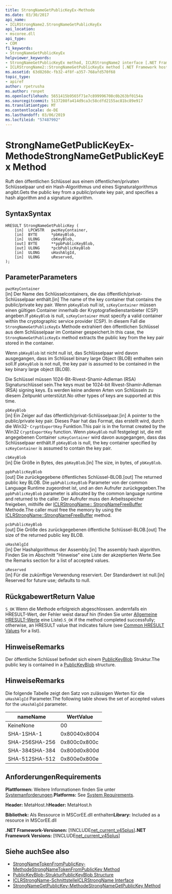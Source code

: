 ```yaml
---
title: StrongNameGetPublicKeyEx-Methode
ms.date: 03/30/2017
api_name:
- ICLRStrongName2.StrongNameGetPublicKeyEx
api_location:
- mscoree.dll
api_type:
- COM
f1_keywords:
- StrongNameGetPublicKeyEx
helpviewer_keywords:
- StrongNameGetPublicKeyEx method, ICLRStrongName2 interface [.NET Framework hosting]
- ICLRStrongName2::StrongNameGetPublicKeyEx method [.NET Framework hosting]
ms.assetid: 63d8260c-fb32-4f8f-a357-768afd570f68
topic_type:
- apiref
author: rpetrusha
ms.author: ronpet
ms.openlocfilehash: 5651415b9565f71e7c899996708c0b263bf0154a
ms.sourcegitcommit: 5137208fa414d9ca3c58cdfd2155ac81bc89e917
ms.translationtype: MT
ms.contentlocale: de-DE
ms.lasthandoff: 03/06/2019
ms.locfileid: "57487992"
---
```

# <a name="strongnamegetpublickeyex-method"></a><span data-ttu-id="75a19-102">StrongNameGetPublicKeyEx-Methode</span><span class="sxs-lookup"><span data-stu-id="75a19-102">StrongNameGetPublicKeyEx Method</span></span>
<span data-ttu-id="75a19-103">Ruft den öffentlichen Schlüssel aus einem öffentlichen/privaten Schlüsselpaar und ein Hash-Algorithmus und eines Signaturalgorithmus angibt.</span><span class="sxs-lookup"><span data-stu-id="75a19-103">Gets the public key from a public/private key pair, and specifies a hash algorithm and a signature algorithm.</span></span>  
  
## <a name="syntax"></a><span data-ttu-id="75a19-104">Syntax</span><span class="sxs-lookup"><span data-stu-id="75a19-104">Syntax</span></span>  
  
```  
HRESULT StrongNameGetPublicKey (   
    [in]  LPCWSTR   pwzKeyContainer,  
    [in]  BYTE      *pbKeyBlob,  
    [in]  ULONG     cbKeyBlob,  
    [out] BYTE      **ppbPublicKeyBlob,  
    [out] ULONG     *pcbPublicKeyBlob  
    [in]  ULONG     uHashAlgId,  
    [in]  ULONG     uReserved,  
);  
```  
  
## <a name="parameters"></a><span data-ttu-id="75a19-105">Parameter</span><span class="sxs-lookup"><span data-stu-id="75a19-105">Parameters</span></span>  
 `pwzKeyContainer`  
 <span data-ttu-id="75a19-106">[in] Der Name des Schlüsselcontainers, die das öffentlich/privat-Schlüsselpaar enthält.</span><span class="sxs-lookup"><span data-stu-id="75a19-106">[in] The name of the key container that contains the public/private key pair.</span></span> <span data-ttu-id="75a19-107">Wenn `pbKeyBlob` null ist, `szKeyContainer` müssen einen gültigen Container innerhalb der Kryptografiedienstanbieter (CSP) angeben.</span><span class="sxs-lookup"><span data-stu-id="75a19-107">If `pbKeyBlob` is null, `szKeyContainer` must specify a valid container within the cryptographic service provider (CSP).</span></span> <span data-ttu-id="75a19-108">In diesem Fall die `StrongNameGetPublicKeyEx` Methode extrahiert den öffentlichen Schlüssel aus dem Schlüsselpaar im Container gespeichert.</span><span class="sxs-lookup"><span data-stu-id="75a19-108">In this case, the `StrongNameGetPublicKeyEx` method extracts the public key from the key pair stored in the container.</span></span>  
  
 <span data-ttu-id="75a19-109">Wenn `pbKeyBlob` ist nicht null ist, das Schlüsselpaar wird davon ausgegangen, dass im Schlüssel binary large Object (BLOB) enthalten sein soll.</span><span class="sxs-lookup"><span data-stu-id="75a19-109">If `pbKeyBlob` is not null, the key pair is assumed to be contained in the key binary large object (BLOB).</span></span>  
  
 <span data-ttu-id="75a19-110">Die Schlüssel müssen 1024-Bit-Rivest-Shamir-Adleman (RSA) Signaturschlüssel sein.</span><span class="sxs-lookup"><span data-stu-id="75a19-110">The keys must be 1024-bit Rivest-Shamir-Adleman (RSA) signing keys.</span></span> <span data-ttu-id="75a19-111">Es werden keine anderen Arten von Schlüsseln zu diesem Zeitpunkt unterstützt.</span><span class="sxs-lookup"><span data-stu-id="75a19-111">No other types of keys are supported at this time.</span></span>  
  
 `pbKeyBlob`  
 <span data-ttu-id="75a19-112">[in] Ein Zeiger auf das öffentlich/privat-Schlüsselpaar.</span><span class="sxs-lookup"><span data-stu-id="75a19-112">[in] A pointer to the public/private key pair.</span></span> <span data-ttu-id="75a19-113">Dieses Paar hat das Format, das erstellt wird, durch die Win32- `CryptExportKey` Funktion.</span><span class="sxs-lookup"><span data-stu-id="75a19-113">This pair is in the format created by the Win32 `CryptExportKey` function.</span></span> <span data-ttu-id="75a19-114">Wenn `pbKeyBlob` null festgelegt ist, die mit angegebenen Container `szKeyContainer` wird davon ausgegangen, dass das Schlüsselpaar enthält.</span><span class="sxs-lookup"><span data-stu-id="75a19-114">If `pbKeyBlob` is null, the key container specified by `szKeyContainer` is assumed to contain the key pair.</span></span>  
  
 `cbKeyBlob`  
 <span data-ttu-id="75a19-115">[in] Die Größe in Bytes, des `pbKeyBlob`.</span><span class="sxs-lookup"><span data-stu-id="75a19-115">[in] The size, in bytes, of `pbKeyBlob`.</span></span>  
  
 `ppbPublicKeyBlob`  
 <span data-ttu-id="75a19-116">[out] Die zurückgegebene öffentliches Schlüssel-BLOB.</span><span class="sxs-lookup"><span data-stu-id="75a19-116">[out] The returned public key BLOB.</span></span> <span data-ttu-id="75a19-117">Die `ppbPublicKeyBlob` Parameter von der common Language Runtime zugeordnet ist, und an den Aufrufer zurückgegeben.</span><span class="sxs-lookup"><span data-stu-id="75a19-117">The `ppbPublicKeyBlob` parameter is allocated by the common language runtime and returned to the caller.</span></span> <span data-ttu-id="75a19-118">Der Aufrufer muss den Arbeitsspeicher freigeben, mithilfe der [ICLRStrongName:: StrongNameFreeBuffer](../../../../docs/framework/unmanaged-api/hosting/iclrstrongname-strongnamefreebuffer-method.md) Methode.</span><span class="sxs-lookup"><span data-stu-id="75a19-118">The caller must free the memory by using the [ICLRStrongName::StrongNameFreeBuffer](../../../../docs/framework/unmanaged-api/hosting/iclrstrongname-strongnamefreebuffer-method.md) method.</span></span>  
  
 `pcbPublicKeyBlob`  
 <span data-ttu-id="75a19-119">[out] Die Größe des zurückgegebenen öffentliche Schlüssel-BLOB.</span><span class="sxs-lookup"><span data-stu-id="75a19-119">[out] The size of the returned public key BLOB.</span></span>  
  
 `uHashAlgId`  
 <span data-ttu-id="75a19-120">[in] Der Hashalgorithmus der Assembly.</span><span class="sxs-lookup"><span data-stu-id="75a19-120">[in] The assembly hash algorithm.</span></span> <span data-ttu-id="75a19-121">Finden Sie im Abschnitt "Hinweise" eine Liste der akzeptierten Werte.</span><span class="sxs-lookup"><span data-stu-id="75a19-121">See the Remarks section for a list of accepted values.</span></span>  
  
 `uReserved`  
 <span data-ttu-id="75a19-122">[in] Für die zukünftige Verwendung reserviert. Der Standardwert ist null.</span><span class="sxs-lookup"><span data-stu-id="75a19-122">[in] Reserved for future use; defaults to null.</span></span>  
  
## <a name="return-value"></a><span data-ttu-id="75a19-123">Rückgabewert</span><span class="sxs-lookup"><span data-stu-id="75a19-123">Return Value</span></span>  
 <span data-ttu-id="75a19-124">`S_OK` Wenn die Methode erfolgreich abgeschlossen. andernfalls ein HRESULT-Wert, der Fehler weist darauf hin (finden Sie unter [Allgemeine HRESULT-Werte](https://go.microsoft.com/fwlink/?LinkId=213878) eine Liste).</span><span class="sxs-lookup"><span data-stu-id="75a19-124">`S_OK` if the method completed successfully; otherwise, an HRESULT value that indicates failure (see [Common HRESULT Values](https://go.microsoft.com/fwlink/?LinkId=213878) for a list).</span></span>  
  
## <a name="remarks"></a><span data-ttu-id="75a19-125">Hinweise</span><span class="sxs-lookup"><span data-stu-id="75a19-125">Remarks</span></span>  
 <span data-ttu-id="75a19-126">Der öffentliche Schlüssel befindet sich einem [PublicKeyBlob](../../../../docs/framework/unmanaged-api/strong-naming/publickeyblob-structure.md) Struktur.</span><span class="sxs-lookup"><span data-stu-id="75a19-126">The public key is contained in a [PublicKeyBlob](../../../../docs/framework/unmanaged-api/strong-naming/publickeyblob-structure.md) structure.</span></span>  
  
## <a name="remarks"></a><span data-ttu-id="75a19-127">Hinweise</span><span class="sxs-lookup"><span data-stu-id="75a19-127">Remarks</span></span>  
 <span data-ttu-id="75a19-128">Die folgende Tabelle zeigt den Satz von zulässigen Werten für die `uHashAlgId` Parameter.</span><span class="sxs-lookup"><span data-stu-id="75a19-128">The following table shows the set of accepted values for the `uHashAlgId` parameter.</span></span>  
  
|<span data-ttu-id="75a19-129">name</span><span class="sxs-lookup"><span data-stu-id="75a19-129">Name</span></span>|<span data-ttu-id="75a19-130">Wert</span><span class="sxs-lookup"><span data-stu-id="75a19-130">Value</span></span>|  
|----------|-----------|  
|<span data-ttu-id="75a19-131">Keine</span><span class="sxs-lookup"><span data-stu-id="75a19-131">None</span></span>|<span data-ttu-id="75a19-132">0</span><span class="sxs-lookup"><span data-stu-id="75a19-132">0</span></span>|  
|<span data-ttu-id="75a19-133">SHA-1</span><span class="sxs-lookup"><span data-stu-id="75a19-133">SHA-1</span></span>|<span data-ttu-id="75a19-134">0x8004</span><span class="sxs-lookup"><span data-stu-id="75a19-134">0x8004</span></span>|  
|<span data-ttu-id="75a19-135">SHA-256</span><span class="sxs-lookup"><span data-stu-id="75a19-135">SHA-256</span></span>|<span data-ttu-id="75a19-136">0x800c</span><span class="sxs-lookup"><span data-stu-id="75a19-136">0x800c</span></span>|  
|<span data-ttu-id="75a19-137">SHA-384</span><span class="sxs-lookup"><span data-stu-id="75a19-137">SHA-384</span></span>|<span data-ttu-id="75a19-138">0x800d</span><span class="sxs-lookup"><span data-stu-id="75a19-138">0x800d</span></span>|  
|<span data-ttu-id="75a19-139">SHA-512</span><span class="sxs-lookup"><span data-stu-id="75a19-139">SHA-512</span></span>|<span data-ttu-id="75a19-140">0x800e</span><span class="sxs-lookup"><span data-stu-id="75a19-140">0x800e</span></span>|  
  
## <a name="requirements"></a><span data-ttu-id="75a19-141">Anforderungen</span><span class="sxs-lookup"><span data-stu-id="75a19-141">Requirements</span></span>  
 <span data-ttu-id="75a19-142">**Plattformen:** Weitere Informationen finden Sie unter [Systemanforderungen](../../../../docs/framework/get-started/system-requirements.md).</span><span class="sxs-lookup"><span data-stu-id="75a19-142">**Platforms:** See [System Requirements](../../../../docs/framework/get-started/system-requirements.md).</span></span>  
  
 <span data-ttu-id="75a19-143">**Header:** MetaHost.h</span><span class="sxs-lookup"><span data-stu-id="75a19-143">**Header:** MetaHost.h</span></span>  
  
 <span data-ttu-id="75a19-144">**Bibliothek:** Als Ressource in MSCorEE.dll enthalten</span><span class="sxs-lookup"><span data-stu-id="75a19-144">**Library:** Included as a resource in MSCorEE.dll</span></span>  
  
 <span data-ttu-id="75a19-145">**.NET Framework-Versionen:** [!INCLUDE[net_current_v45plus](../../../../includes/net-current-v45plus-md.md)]</span><span class="sxs-lookup"><span data-stu-id="75a19-145">**.NET Framework Versions:** [!INCLUDE[net_current_v45plus](../../../../includes/net-current-v45plus-md.md)]</span></span>  
  
## <a name="see-also"></a><span data-ttu-id="75a19-146">Siehe auch</span><span class="sxs-lookup"><span data-stu-id="75a19-146">See also</span></span>
- [<span data-ttu-id="75a19-147">StrongNameTokenFromPublicKey-Methode</span><span class="sxs-lookup"><span data-stu-id="75a19-147">StrongNameTokenFromPublicKey Method</span></span>](../../../../docs/framework/unmanaged-api/hosting/iclrstrongname-strongnametokenfrompublickey-method.md)
- [<span data-ttu-id="75a19-148">PublicKeyBlob-Struktur</span><span class="sxs-lookup"><span data-stu-id="75a19-148">PublicKeyBlob Structure</span></span>](../../../../docs/framework/unmanaged-api/strong-naming/publickeyblob-structure.md)
- [<span data-ttu-id="75a19-149">ICLRStrongName-Schnittstelle</span><span class="sxs-lookup"><span data-stu-id="75a19-149">ICLRStrongName Interface</span></span>](../../../../docs/framework/unmanaged-api/hosting/iclrstrongname-interface.md)
- [<span data-ttu-id="75a19-150">StrongNameGetPublicKey-Methode</span><span class="sxs-lookup"><span data-stu-id="75a19-150">StrongNameGetPublicKey Method</span></span>](../../../../docs/framework/unmanaged-api/hosting/iclrstrongname-strongnamegetpublickey-method.md)
